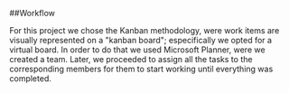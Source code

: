 ##Workflow

For this project we chose the Kanban methodology, were work items are visually represented on a "kanban board"; 
especifically we opted for a virtual board. In order to do that we used Microsoft Planner, were we created a team.
Later, we proceeded to assign all the tasks to the corresponding members for them to start working until everything
was completed.
